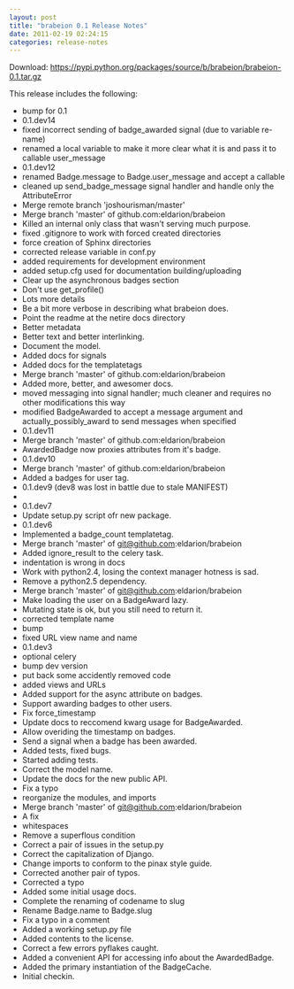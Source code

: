 ```yaml
---
layout: post
title: "brabeion 0.1 Release Notes"
date: 2011-02-19 02:24:15
categories: release-notes
---
```


Download: <https://pypi.python.org/packages/source/b/brabeion/brabeion-0.1.tar.gz>

This release includes the following:

* bump for 0.1
* 0.1.dev14
* fixed incorrect sending of badge_awarded signal (due to variable re-name)
* renamed a local variable to make it more clear what it is and pass it to callable user_message
* 0.1.dev12
* renamed Badge.message to Badge.user_message and accept a callable
* cleaned up send_badge_message signal handler and handle only the AttributeError
* Merge remote branch 'joshourisman/master'
* Merge branch 'master' of github.com:eldarion/brabeion
* Killed an internal only class that wasn't serving much purpose.
* fixed .gitignore to work with forced created directories
* force creation of Sphinx directories
* corrected release variable in conf.py
* added requirements for development environment
* added setup.cfg used for documentation building/uploading
* Clear up the asynchronous badges section
* Don't use get_profile()
* Lots more details
* Be a bit more verbose in describing what brabeion does.
* Point the readme at the netire docs directory
* Better metadata
* Better text and better interlinking.
* Document the model.
* Added docs for signals
* Added docs for the templatetags
* Merge branch 'master' of github.com:eldarion/brabeion
* Added more, better, and awesomer docs.
* moved messaging into signal handler; much cleaner and requires no other modifications this way
* modified BadgeAwarded to accept a message argument and actually_possibly_award to send messages when specified
* 0.1.dev11
* Merge branch 'master' of github.com:eldarion/brabeion
* AwardedBadge now proxies attributes from it's badge.
* 0.1.dev10
* Merge branch 'master' of github.com:eldarion/brabeion
* Added a badges for user tag.
* 0.1.dev9 (dev8 was lost in battle due to stale MANIFEST)
* 
* 0.1.dev7
* Update setup.py script ofr new package.
* 0.1.dev6
* Implemented a badge_count templatetag.
* Merge branch 'master' of git@github.com:eldarion/brabeion
* Added ignore_result to the celery task.
* indentation is wrong in docs
* Work with python2.4, losing the context manager hotness is sad.
* Remove a python2.5 dependency.
* Merge branch 'master' of git@github.com:eldarion/brabeion
* Make loading the user on a BadgeAward lazy.
* Mutating state is ok, but you still need to return it.
* corrected template name
* bump
* fixed URL view name and name
* 0.1.dev3
* optional celery
* bump dev version
* put back some accidently removed code
* added views and URLs
* Added support for the async attribute on badges.
* Support awarding badges to other users.
* Fix force_timestamp
* Update docs to reccomend kwarg usage for BadgeAwarded.
* Allow overiding the timestamp on badges.
* Send a signal when a badge has been awarded.
* Added tests, fixed bugs.
* Started adding tests.
* Correct the model name.
* Update the docs for the new public API.
* Fix a typo
* reorganize the modules, and imports
* Merge branch 'master' of git@github.com:eldarion/brabeion
* A fix
* whitespaces
* Remove a superflous condition
* Correct a pair of issues in the setup.py
* Correct the capitalization of Django.
* Change imports to conform to the pinax style guide.
* Corrected another pair of typos.
* Corrected a typo
* Added some initial usage docs.
* Complete the renaming of codename to slug
* Rename Badge.name to Badge.slug
* Fix a typo in a comment
* Added a working setup.py file
* Added contents to the license.
* Correct a few errors pyflakes caught.
* Added a convenient API for accessing info about the AwardedBadge.
* Added the primary instantiation of the BadgeCache.
* Initial checkin.
